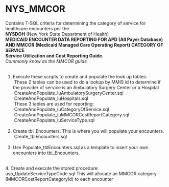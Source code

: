 # NYS_MMCOR
Contains T-SQL criteria for determining the category of service for healthcare encounters per the <br/>
<b>NYSDOH</b> (New York State Department of Health)<br/>
<b>MEDICAID ENCOUNTER DATA REPORTING FOR APD (All Payer Database) AND MMCOR (Medicaid Managed Care Operating Report) CATEGORY OF SERVICE</b>
<br/><b>Service Utilization and Cost Reporting Guide.</b><br/>
<i>Commonly know as the MMCOR guide</i><br/>
<br/>
1. Execute these scripts to create and populate the look up tables:<br/>
&nbsp;These 2 tables can be used to do a lookup by MMIS id to determine if the provider of service is an Ambulatory Surgery Center or a Hospital<br/>
&nbsp;CreateAndPopulate_luAmbulatorySurgeryCenter.sql<br/>
&nbsp;CreateAndPopulate_luHospitals.sql<br/>
&nbsp;These 3 tables are used for reporting:<br/>
&nbsp;CreateAndPopulate_luCategoryOfService.sql<br/>
&nbsp;CreateAndPopulate_luMMCORCostReportCategory.sql<br/>
&nbsp;CreateAndPopulate_luServiceType.sql<br/>
	<br/>
2. Create tbl_Encounters.  This is where you will populate your encounters.<br/>
&nbsp;Create_tblEncounters.sql<br/>
	<br/>
3. Use Populate_tblEncounters.sql as a template to insert your own encounters into tbl_Encounters.<br/>
<br/>
4. Create and execute the stored procedure: usp_UpdateServiceTypeCode.sql This will allocate an MMCOR category (MMCORCostReportCategoryId) to each encounter<br/>
<br/>
